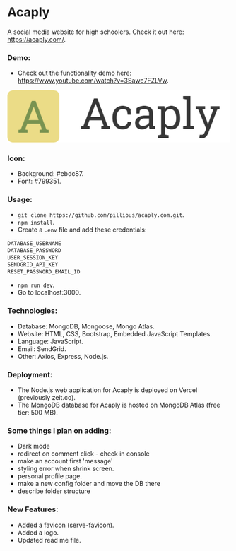 # Acaply

A social media website for high schoolers. Check it out here: https://acaply.com/.

### Demo:

- Check out the functionality demo here: https://www.youtube.com/watch?v=3Sawc7FZLVw.

![Logo](/public/images/logo.png)

### Icon:

- Background: #ebdc87.
- Font: #799351.

### Usage:

- `git clone https://github.com/pillious/acaply.com.git`.
- `npm install`.
- Create a `.env` file and add these credentials:

```
DATABASE_USERNAME
DATABASE_PASSWORD
USER_SESSION_KEY
SENDGRID_API_KEY
RESET_PASSWORD_EMAIL_ID
```

- `npm run dev`.
- Go to localhost:3000.

### Technologies:

- Database: MongoDB, Mongoose, Mongo Atlas.
- Website: HTML, CSS, Bootstrap, Embedded JavaScript Templates.
- Language: JavaScript.
- Email: SendGrid.
- Other: Axios, Express, Node.js.

### Deployment:

- The Node.js web application for Acaply is deployed on Vercel (previously zeit.co).
- The MongoDB database for Acaply is hosted on MongoDB Atlas (free tier: 500 MB).

### Some things I plan on adding:

- Dark mode
- redirect on comment click - check in console
- make an account first 'message'
- styling error when shrink screen.
- personal profile page.
- make a new config folder and move the DB there
- describe folder structure

### New Features:

- Added a favicon (serve-favicon).
- Added a logo.
- Updated read me file.
